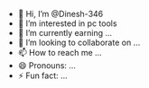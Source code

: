 - 👋 Hi, I’m @Dinesh-346
- 👀 I’m interested in pc tools
- 🌱 I’m currently earning ...
- 💞️ I’m looking to collaborate on ...
- 📫 How to reach me ...
- 😄 Pronouns: ...
- ⚡ Fun fact: ...

<!---
Dinesh-346/Dinesh-346 is a ✨ special ✨ repository because its `README.md` (this file) appears on your GitHub profile.
You can click the Preview link to take a look at your changes.
--->
